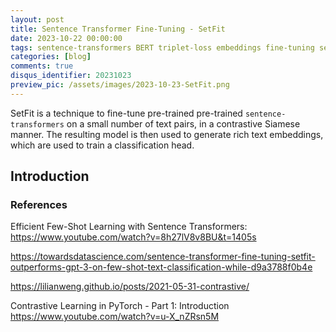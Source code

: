 ```yaml
---
layout: post
title: Sentence Transformer Fine-Tuning - SetFit
date: 2023-10-22 00:00:00
tags: sentence-transformers BERT triplet-loss embeddings fine-tuning setfit
categories: [blog]
comments: true
disqus_identifier: 20231023
preview_pic: /assets/images/2023-10-23-SetFit.png
---
```



SetFit is a technique to fine-tune pre-trained pre-trained `sentence-transformers` on a small number of text pairs, in a contrastive Siamese manner. The resulting model is then used to generate rich text embeddings, which are used to train a classification head. 



## __Introduction__



### __References__

Efficient Few-Shot Learning with Sentence Transformers: https://www.youtube.com/watch?v=8h27lV8v8BU&t=1405s


https://towardsdatascience.com/sentence-transformer-fine-tuning-setfit-outperforms-gpt-3-on-few-shot-text-classification-while-d9a3788f0b4e

https://lilianweng.github.io/posts/2021-05-31-contrastive/

 Contrastive Learning in PyTorch - Part 1: Introduction https://www.youtube.com/watch?v=u-X_nZRsn5M
